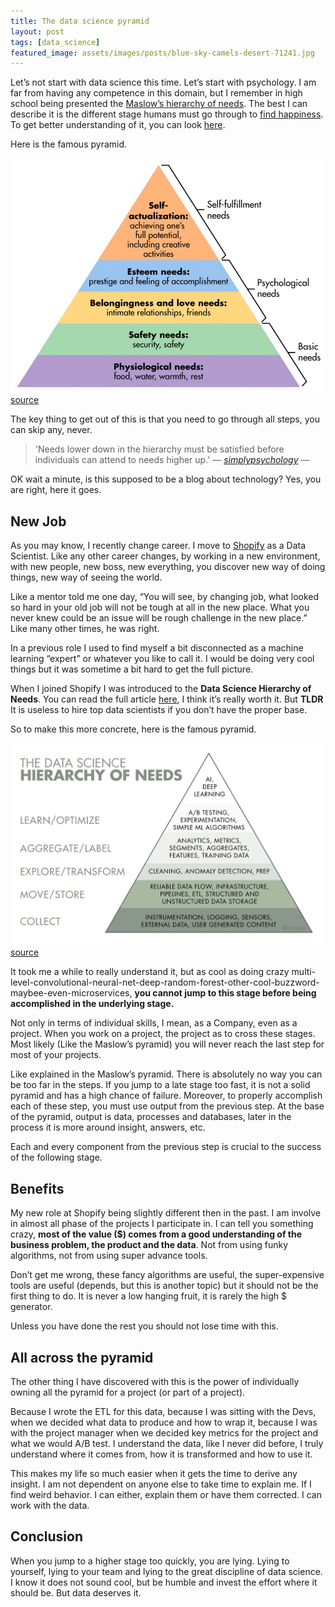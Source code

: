 ```yaml
---
title: The data science pyramid
layout: post
tags: [data_science]
featured_image: assets/images/posts/blue-sky-camels-desert-71241.jpg
---
```


Let&#8217;s not start with data science this time. Let&#8217;s start with psychology. I am far from having any competence in this domain, but I remember in high school being presented the [Maslow&#8217;s hierarchy of needs](https://en.wikipedia.org/wiki/Maslow%27s_hierarchy_of_needs). The best I can describe it is the different stage humans must go through to [find happiness](https://www.imdb.com/title/tt0454921/). To get better understanding of it, you can look [here](https://www.simplypsychology.org/maslow.html).

<!--more-->

Here is the famous pyramid.

![maslow-5](assets/images/posts/maslow-5.jpg#center)
[source](https://www.simplypsychology.org/maslow.html)

The key thing to get out of this is that you need to go through all steps, you can skip any, never.

>'Needs lower down in the hierarchy must be satisfied before individuals can attend to needs higher up.' <cite>― [simplypsychology](https://www.simplypsychology.org/maslow.html) ―</cite>

OK wait a minute, is this supposed to be a blog about technology? Yes, you are right, here it goes.

## New Job

As you may know, I recently change career. I move to [Shopify](https://www.shopify.ca/) as a Data Scientist. Like any other career changes, by working in a new environment, with new people, new boss, new everything, you discover new way of doing things, new way of seeing the world.

Like a mentor told me one day, &#8220;You will see, by changing job, what looked so hard in your old job will not be tough at all in the new place. What you never knew could be an issue will be rough challenge in the new place.&#8221; Like many other times, he was right.

In a previous role I used to find myself a bit disconnected as a machine learning &#8220;expert&#8221; or whatever you like to call it. I would be doing very cool things but it was sometime a bit hard to get the full picture.

When I joined Shopify I was introduced to the **Data Science Hierarchy of** **Needs**. You can read the full article [here](https://hackernoon.com/the-ai-hierarchy-of-needs-18f111fcc007), I think it&#8217;s really worth it. But **TLDR** It is useless to hire top data scientists if you don&#8217;t have the proper base.

So to make this more concrete, here is the famous pyramid.

![pyramid_data_science](assets/images/posts/pyramid_data_science.png#center)
[source](https://hackernoon.com/the-ai-hierarchy-of-needs-18f111fcc007)

It took me a while to really understand it, but as cool as doing crazy multi-level-convolutional-neural-net-deep-random-forest-other-cool-buzzword-maybee-even-microservices, **you cannot jump to this stage before being accomplished in the underlying stage.**

Not only in terms of individual skills, I mean, as a Company, even as a project. When you work on a project, the project as to cross these stages. Most likely (Like the Maslow&#8217;s pyramid) you will never reach the last step for most of your projects.

Like explained in the Maslow&#8217;s pyramid. There is absolutely no way you can be too far in the steps. If you jump to a late stage too fast, it is not a solid pyramid and has a high chance of failure. Moreover, to properly accomplish each of these step, you must use output from the previous step. At the base of the pyramid, output is data, processes and databases, later in the process it is more around insight, answers, etc.

Each and every component from the previous step is crucial to the success of the following stage.

## Benefits

My new role at Shopify being slightly different then in the past. I am involve in almost all phase of the projects I participate in. I can tell you something crazy, **most of the value ($) comes from a good understanding of the business problem, the product and the data**. Not from using funky algorithms, not from using super advance tools.

Don&#8217;t get me wrong, these fancy algorithms are useful, the super-expensive tools are useful (depends, but this is another topic) but it should not be the first thing to do. It is never a low hanging fruit, it is rarely the high $ generator.

Unless you have done the rest you should not lose time with this.

## All across the pyramid

The other thing I have discovered with this is the power of individually owning all the pyramid for a project (or part of a project).

Because I wrote the ETL for this data, because I was sitting with the Devs, when we decided what data to produce and how to wrap it, because I was with the project manager when we decided key metrics for the project and what we would A/B test. I understand the data, like I never did before, I truly understand where it comes from, how it is transformed and how to use it.

This makes my life so much easier when it gets the time to derive any insight. I am not dependent on anyone else to take time to explain me. If I find weird behavior. I can either, explain them or have them corrected. I can work with the data.

## Conclusion

When you jump to a higher stage too quickly, you are lying. Lying to yourself, lying to your team and lying to the great discipline of data science.  I know it does not sound cool, but be humble and invest the effort where it should be. But data deserves it.
